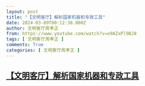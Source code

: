 ```yaml
---
layout: post
title: "【文明客厅】解析国家机器和专政工具"
date: 2024-03-09T00:12:38.000Z
author: 文明客厅周孝正
from: https://www.youtube.com/watch?v=o9AZxPl9BJ8
tags: [ 文明客厅周孝正 ]
comments: True
categories: [ 文明客厅周孝正 ]
---
```

<!--1709943158000-->
[【文明客厅】解析国家机器和专政工具](https://www.youtube.com/watch?v=o9AZxPl9BJ8)
------

<div>

</div>
